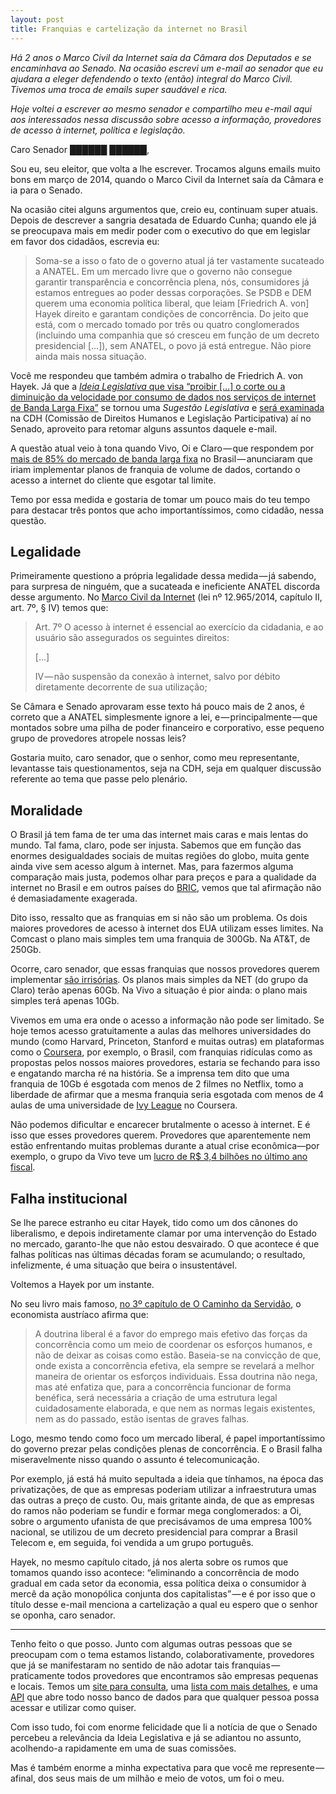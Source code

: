 ```yaml
---
layout: post
title: Franquias e cartelização da internet no Brasil
---
```


_Há 2 anos o Marco Civil da Internet saía da Câmara dos Deputados e se encaminhava ao Senado. Na ocasião escrevi um e-mail ao senador que eu ajudara a eleger defendendo o texto (então) integral do Marco Civil. Tivemos uma troca de emails super saudável e rica._

_Hoje voltei a escrever ao mesmo senador e compartilho meu e-mail aqui aos interessados nessa discussão sobre acesso a informação, provedores de acesso à internet, política e legislação._

Caro Senador ██████ ██████,

Sou eu, seu eleitor, que volta a lhe escrever. Trocamos alguns emails muito bons em março de 2014, quando o Marco Civil da Internet saía da Câmara e ia para o Senado.

Na ocasião citei alguns argumentos que, creio eu, continuam super atuais. Depois de descrever a sangria desatada de Eduardo Cunha; quando ele já se preocupava mais em medir poder com o executivo do que em legislar em favor dos cidadãos, escrevia eu:

> Soma-se a isso o fato de o governo atual já ter vastamente sucateado a ANATEL. Em um mercado livre que o governo não consegue garantir transparência e concorrência plena, nós, consumidores já estamos entregues ao poder dessas corporações. Se PSDB e DEM querem uma economia política liberal, que leiam [Friedrich A. von] Hayek direito e garantam condições de concorrência. Do jeito que está, com o mercado tomado por três ou quatro conglomerados (incluindo uma companhia que só cresceu em função de um decreto presidencial […]), sem ANATEL, o povo já está entregue. Não piore ainda mais nossa situação.

Você me respondeu que também admira o trabalho de Friedrich A. von Hayek. Já que a [_Ideia Legislativa_ que visa “proibir […] o corte ou a diminuição da velocidade por consumo de dados nos serviços de internet de Banda Larga Fixa”](http://www12.senado.leg.br/ecidadania/visualizacaoideia?id=49269) se tornou uma _Sugestão Legislativa_ e [será examinada](http://www12.senado.gov.br/noticias/materias/2016/04/19/sugestao-popular-quer-proibir-corte-de-acesso-a-internet-quando-usuario-esgota-franquia) na CDH (Comissão de Direitos Humanos e Legislação Participativa) aí no Senado, aproveito para retomar alguns assuntos daquele e-mail.

A questão atual veio à tona quando Vivo, Oi e Claro — que respondem por [mais de 85% do mercado de banda larga fixa](http://www.teleco.com.br/blarga.asp) no Brasil — anunciaram que iriam implementar planos de franquia de volume de dados, cortando o acesso a internet do cliente que esgotar tal limite.

Temo por essa medida e gostaria de tomar um pouco mais do teu tempo para destacar três pontos que acho importantíssimos, como cidadão, nessa questão.

## Legalidade

Primeiramente questiono a própria legalidade dessa medida — já sabendo, para surpresa de ninguém, que a sucateada e ineficiente ANATEL discorda desse argumento. No [Marco Civil da Internet](http://www.planalto.gov.br/ccivil_03/_ato2011-2014/2014/lei/l12965.htm) (lei nº 12.965/2014, capítulo II, art. 7º, § IV) temos que:

> Art. 7º O acesso à internet é essencial ao exercício da cidadania, e ao usuário são assegurados os seguintes direitos:
>
> […]
>
> IV — não suspensão da conexão à internet, salvo por débito diretamente decorrente de sua utilização;

Se Câmara e Senado aprovaram esse texto há pouco mais de 2 anos, é correto que a ANATEL simplesmente ignore a lei, e — principalmente — que montados sobre uma pilha de poder financeiro e corporativo, esse pequeno grupo de provedores atropele nossas leis?

Gostaria muito, caro senador, que o senhor, como meu representante, levantasse tais questionamentos, seja na CDH, seja em qualquer discussão referente ao tema que passe pelo plenário.

## Moralidade

O Brasil já tem fama de ter uma das internet mais caras e mais lentas do mundo. Tal fama, claro, pode ser injusta. Sabemos que em função das enormes desigualdades sociais de muitas regiões do globo, muita gente ainda vive sem acesso algum à internet. Mas, para fazermos alguma comparação mais justa, podemos olhar para preços e para a qualidade da internet no Brasil e em outros países do [BRIC](https://pt.wikipedia.org/wiki/BRIC), vemos que tal afirmação não é demasiadamente exagerada.

Dito isso, ressalto que as franquias em si não são um problema. Os dois maiores provedores de acesso à internet dos EUA utilizam esses limites. Na Comcast o plano mais simples tem uma franquia de 300Gb. Na AT&T, de 250Gb.

Ocorre, caro senador, que essas franquias que nossos provedores querem implementar [são irrisórias](https://tecnoblog.net/191493/vivo-limite-franquia-internet-fixa/). Os planos mais simples da NET (do grupo da Claro) terão apenas 60Gb. Na Vivo a situação é pior ainda: o plano mais simples terá apenas 10Gb.

Vivemos em uma era onde o acesso a informação não pode ser limitado. Se hoje temos acesso gratuitamente a aulas das melhores universidades do mundo (como Harvard, Princeton, Stanford e muitas outras) em plataformas como o [Coursera](https://www.coursera.org), por exemplo, o Brasil, com franquias ridículas como as propostas pelos nossos maiores provedores, estaria se fechando para isso e engatando marcha ré na história. Se a imprensa tem dito que uma franquia de 10Gb é esgotada com menos de 2 filmes no Netflix, tomo a liberdade de afirmar que a mesma franquia seria esgotada com menos de 4 aulas de uma universidade de [Ivy League](https://pt.wikipedia.org/wiki/Ivy_League) no Coursera.

Não podemos dificultar e encarecer brutalmente o acesso à internet. E é isso que esses provedores querem. Provedores que aparentemente nem estão enfrentando muitas problemas durante a atual crise econômica—por exemplo, o grupo da Vivo teve um [lucro de R$ 3,4 bilhões no último ano fiscal](http://exame.abril.com.br/mercados/cotacoes-bovespa/acoes/VIVT4/balanco).

## Falha institucional

Se lhe parece estranho eu citar Hayek, tido como um dos cânones do liberalismo, e depois indiretamente clamar por uma intervenção do Estado no mercado, garanto-lhe que não estou desvairado. O que acontece é que falhas políticas nas últimas décadas foram se acumulando; o resultado, infelizmente, é uma situação que beira o insustentável.

Voltemos a Hayek por um instante.

No seu livro mais famoso, [no 3º capítulo de O Caminho da Servidão](http://www.mises.org.br/Ebook.aspx?id=31), o economista austríaco afirma que:

> A doutrina liberal é a favor do emprego mais efetivo das forças da concorrência como um meio de coordenar os esforços humanos, e não de deixar as coisas como estão. Baseia-se na convicção de que, onde exista a concorrência efetiva, ela sempre se revelará a melhor maneira de orientar os esforços individuais. Essa doutrina não nega, mas até enfatiza que, para a concorrência funcionar de forma benéfica, será necessária a criação de uma estrutura legal cuidadosamente elaborada, e que nem as normas legais existentes, nem as do passado, estão isentas de graves falhas.

Logo, mesmo tendo como foco um mercado liberal, é papel importantíssimo do governo prezar pelas condições plenas de concorrência. E o Brasil falha miseravelmente nisso quando o assunto é telecomunicação.

Por exemplo, já está há muito sepultada a ideia que tínhamos, na época das privatizações, de que as empresas poderiam utilizar a infraestrutura umas das outras a preço de custo. Ou, mais gritante ainda, de que as empresas do ramos não poderiam se fundir e formar mega conglomerados: a Oi, sobre o argumento ufanista de que precisávamos de uma empresa 100% nacional, se utilizou de um decreto presidencial para comprar a Brasil Telecom e, em seguida, foi vendida a um grupo português.

Hayek, no mesmo capítulo citado, já nos alerta sobre os rumos que tomamos quando isso acontece: “eliminando a concorrência de modo gradual em cada setor da economia, essa política deixa o consumidor à mercê da ação monopólica conjunta dos capitalistas” — e é por isso que o título desse e-mail menciona a cartelização a qual eu espero que o senhor se oponha, caro senador.

* * *

Tenho feito o que posso. Junto com algumas outras pessoas que se preocupam com o tema estamos listando, colaborativamente, provedores que já se manifestaram no sentido de não adotar tais franquias — praticamente todos provedores que encontramos são empresas pequenas e locais. Temos um [site para consulta](http://internetsemlimites.github.io/), uma [lista com mais detalhes](https://github.com/InternetSemLimites/InternetSemLimites/), e uma [API](http://github.com/InternetSemLimites/PublicAPI) que abre todo nosso banco de dados para que qualquer pessoa possa acessar e utilizar como quiser.

Com isso tudo, foi com enorme felicidade que li a notícia de que o Senado percebeu a relevância da Ideia Legislativa e já se adiantou no assunto, acolhendo-a rapidamente em uma de suas comissões.

Mas é também enorme a minha expectativa para que você me represente — afinal, dos seus mais de um milhão e meio de votos, um foi o meu.